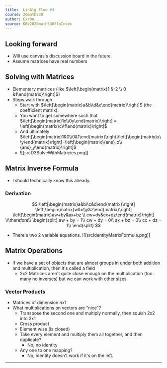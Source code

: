 ```yaml
---
title:  LinAlg Flow #3
course: 20math530
author: Exr0n
source: KBe2020math530floIndex
---
```


## Looking forward
- Will use canvas's discussion board in the future.
- Assume matrices have real numbers

## Solving with Matrices
- Elementary matrices (like $\left[\begin{matrix}1 &-2 \\ 0 &1\end{matrix}\right]$)
- Steps walk through
	- Start with $\left[\begin{matrix}a&b\\d&e\end{matrix}\right]$ (the coefficient matrix).
	- You want to get somewhere such that $\left[\begin{matrix}1x\\0y\end{matrix}\right] = \left[\begin{matrix}c\\f\end{matrix}\right]$
	- And ultimately $\left[\begin{matrix}1&0\\0&1\end{matrix}\right]\left[\begin{matrix}x\\y\end{matrix}\right]=\left[\begin{matrix}{ans}_x\\{ans}_y\end{matrix}\right]$
	- ![[srcD3SolveWithMatricies.png]]
	
## Matrix Inverse Formula
- I should technically know this already.

### Derivation
$$
\left[\begin{matrix}a&b\\c&d\end{matrix}\right]
\left[\begin{matrix}w&x\\y&z\end{matrix}\right]
\left[\begin{matrix}aw+by&ax+bz \\ cw+dy&cx+dz\end{matrix}\right]
\\\therefore\\
\begin{split}
aw + by = 1\\
cw + dy = 0\\
ax + bz = 0\\
cx + dz = 1\\
\end{split}
$$

- There's two 2 variable equations.
![[srcIdentityMatrixFormula.png]]

## Matrix Operations
- If we have a set of objects that are almost groups in under both addition and multiplication, then it's called a field
	- 2x2 Matrices aren't quite close enough on the multiplication (too many no inverses) but we can work with other sizes.
### Vector Products
- Matrices of dimension $n$x$1$
- What multiplications on vectors are "nice"?
	- Transpose the second one and multiply normally, then squish 2x2 into 2x1
	- Cross product
	- Element wise (is closed)
	- Take every element and multiply them all together, and then duplicate?
		- No, no identity
	- Any one to one mapping?
		- No, identity doesn't work if it's on the left.

---